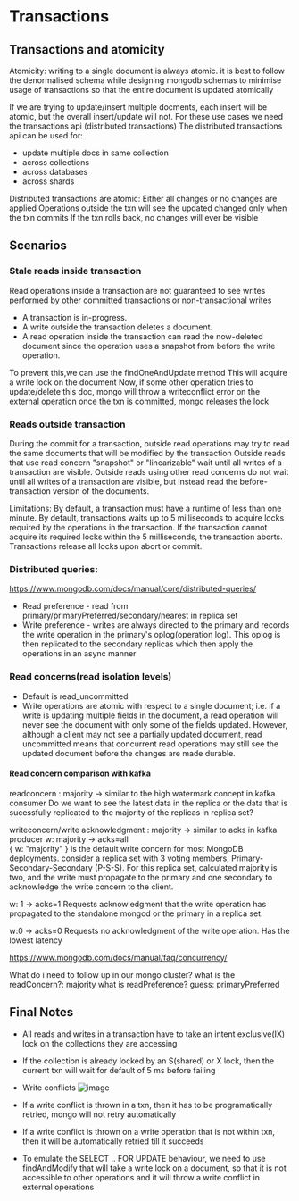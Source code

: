 # Transactions
## Transactions and atomicity
Atomicity: writing to a single document is always atomic. it is best to follow the denormalised schema while designing mongodb schemas to minimise usage 
of transactions so that the entire document is updated atomically

If we are trying to update/insert multiple docments, each insert will be atomic, but the overall insert/update will not.
For these use cases we need the transactions api (distributed transactions)
The distributed transactions api can be used for:
- update multiple docs in same collection
- across collections
- across databases
- across shards

Distributed transactions are atomic:
Either all changes or no changes are applied
Operations outside the txn will see the updated changed only when the txn commits
If the txn rolls back, no changes will ever be visible

## Scenarios
### Stale reads inside transaction
Read operations inside a transaction are not guaranteed to see writes performed by other committed transactions or non-transactional writes
- A transaction is in-progress.
- A write outside the transaction deletes a document.
- A read operation inside the transaction can read the now-deleted document since the operation uses a snapshot from before the write operation.

To prevent this,we can use the findOneAndUpdate method
This will acquire a write lock on the document
Now, if some other operation tries to update/delete this doc, mongo will throw a writeconflict error on the external operation
once the txn is committed, mongo releases the lock

### Reads outside transaction
During the commit for a transaction, outside read operations may try to read the same documents that will be modified by the transaction
Outside reads that use read concern "snapshot" or "linearizable" wait until all writes of a transaction are visible.
Outside reads using other read concerns do not wait until all writes of a transaction are visible, but instead read the before-transaction version of the documents.


Limitations:
By default, a transaction must have a runtime of less than one minute.
By default, transactions waits up to 5 milliseconds to acquire locks required by the operations in the transaction. If the transaction cannot acquire its required locks within the 5 milliseconds, the transaction aborts.
Transactions release all locks upon abort or commit.


### Distributed queries:
https://www.mongodb.com/docs/manual/core/distributed-queries/
- Read preference - read from primary/primaryPreferred/secondary/nearest in replica set
- Write preference - writes are always directed to the primary and records the write operation in the primary's oplog(operation log). This oplog is then replicated to the secondary replicas which then apply the operations in an async manner

### Read concerns(read isolation levels)
- Default is read_uncommitted
- Write operations are atomic with respect to a single document; i.e. if a write is updating multiple fields in the document, a read operation will never see the document with only some of the fields updated. However, although a client may not see a partially updated document, read uncommitted means that concurrent read operations may still see the updated document before the changes are made durable.

#### Read concern comparison with kafka
readconcern : majority -> similar to the high watermark concept in kafka consumer
Do we want to see the latest data in the replica or the data that is sucessfully replicated to the majority of the replicas in replica set?

writeconcern/write acknowledgment : majority -> similar to acks in kafka producer
w: majority -> acks=all  
{ w: "majority" } is the default write concern for most MongoDB deployments.
consider a replica set with 3 voting members, Primary-Secondary-Secondary (P-S-S). For this replica set, calculated majority is two, and the write must propagate to the primary and one secondary to acknowledge the write concern to the client.
  
w: 1 -> acks=1
Requests acknowledgment that the write operation has propagated to the standalone mongod or the primary in a replica set.   

w:0 -> acks=0
Requests no acknowledgment of the write operation. Has the lowest latency
  
https://www.mongodb.com/docs/manual/faq/concurrency/

  
What do i need to follow up in our mongo cluster?
  what is the readConcern?: majority
  what is readPreference? guess: primaryPreferred


## Final Notes
- All reads and writes in a transaction have to take an intent exclusive(IX) lock on the collections they are accessing
- If the collection is already locked by an S(shared) or X lock, then the current txn will wait for default of 5 ms before failing

- Write conflicts 
![image](https://github.com/soniamartis/system-design/assets/12456295/b51c59e5-26bc-4358-99d9-2d0c6845eedf)

- If a write conflict is thrown in a txn, then it has to be programatically retried, mongo will not retry automatically
- If a write conflict is thrown on a write operation that is not within txn, then it will be automatically retried till it succeeds
- To emulate the SELECT .. FOR UPDATE behaviour, we need to use findAndModify that will take a write lock on a document, so that it is not accessible to other operations and it will throw a write conflict in external operations

